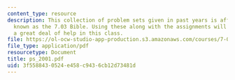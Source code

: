 ```yaml
---
content_type: resource
description: This collection of problem sets given in past years is affectionately
  known as the 7.03 Bible. Using these along with the assignments will give the student
  a great deal of help in this class.
file: https://ol-ocw-studio-app-production.s3.amazonaws.com/courses/7-03-genetics-fall-2004/3f5588430524e458c9436cb12d73481d_ps_2001.pdf
file_type: application/pdf
resourcetype: Document
title: ps_2001.pdf
uid: 3f558843-0524-e458-c943-6cb12d73481d
---
```

